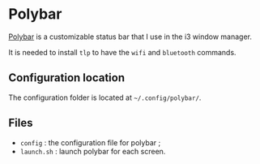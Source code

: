 # Polybar
[Polybar](https://github.com/polybar/polybar) is a customizable status bar that I use in the i3 window manager. 

It is needed to install `tlp` to have the `wifi` and `bluetooth` commands.

## Configuration location
The configuration folder is located at `~/.config/polybar/`.

## Files
- `config` : the configuration file for polybar ;
- `launch.sh` : launch polybar for each screen.
